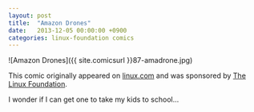 ```yaml
---
layout: post
title:  "Amazon Drones"
date:   2013-12-05 00:00:00 +0900
categories: linux-foundation comics
---
```


![Amazon Drones]({{ site.comicsurl }}87-amadrone.jpg)

This comic originally appeared on [linux.com](https://www.linux.com) and was sponsored by [The Linux Foundation](https://www.linuxfoundation.org/).

I wonder if I can get one to take my kids to school...
